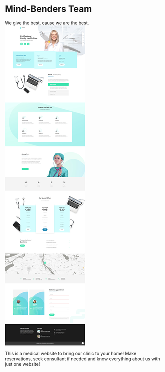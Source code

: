 # Mind-Benders Team 
We give the best, cause we are the best.
![](images/project-screen-shot.png)



This is a medical website to bring our clinic to your home! 
Make reservations, seek consultant if needed and know everything about us with just one website!